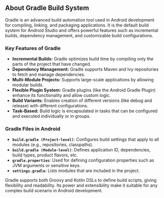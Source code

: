 ## About Gradle Build System

Gradle is an advanced build automation tool used in Android development for compiling, linking, and packaging applications. It is the default build system for Android Studio and offers powerful features such as incremental builds, dependency management, and customizable build configurations.

### Key Features of Gradle
- **Incremental Builds:** Gradle optimizes build time by compiling only the parts of the project that have changed.
- **Dependency Management:** Gradle supports Maven and Ivy repositories to fetch and manage dependencies.
- **Multi-Module Projects:** Supports large-scale applications by allowing modular builds.
- **Flexible Plugin System:** Gradle plugins (like the Android Gradle Plugin) enhance its functionality and allow custom logic.
- **Build Variants:** Enables creation of different versions (like debug and release) with different configurations.
- **Task-Based:** Build logic is encapsulated in tasks that can be configured and executed individually or in groups.

### Gradle Files in Android
- **`build.gradle (Project-level)`**: Configures build settings that apply to all modules (e.g., repositories, classpaths).
- **`build.gradle (Module-level)`**: Defines application ID, dependencies, build types, product flavors, etc.
- **`gradle.properties`**: Used for defining configuration properties such as JVM arguments or sensitive keys.
- **`settings.gradle`**: Lists modules that are included in the project.

Gradle supports both Groovy and Kotlin DSLs to define build scripts, giving flexibility and readability. Its power and extensibility make it suitable for any complex build scenario in Android development.
